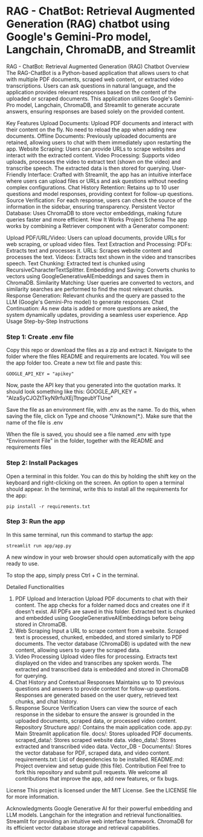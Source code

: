 # RAG - ChatBot: Retrieval Augmented Generation (RAG) chatbot using Google's Gemini-Pro model, Langchain, ChromaDB, and Streamlit
RAG - ChatBot: Retrieval Augmented Generation (RAG) Chatbot
Overview
The RAG-ChatBot is a Python-based application that allows users to chat with multiple PDF documents, scraped web content, or extracted video transcriptions. Users can ask questions in natural language, and the application provides relevant responses based on the content of the uploaded or scraped documents. This application utilizes Google's Gemini-Pro model, Langchain, ChromaDB, and Streamlit to generate accurate answers, ensuring responses are based solely on the provided content.

Key Features
Upload Documents: Upload PDF documents and interact with their content on the fly. No need to reload the app when adding new documents.
Offline Documents: Previously uploaded documents are retained, allowing users to chat with them immediately upon restarting the app.
Website Scraping: Users can provide URLs to scrape websites and interact with the extracted content.
Video Processing: Supports video uploads, processes the video to extract text (shown on the video) and transcribe speech. The extracted data is then stored for querying.
User-Friendly Interface: Crafted with Streamlit, the app has an intuitive interface where users can upload files or URLs and ask questions without needing complex configurations.
Chat History Retention: Retains up to 10 user questions and model responses, providing context for follow-up questions.
Source Verification: For each response, users can check the source of the information in the sidebar, ensuring transparency.
Persistent Vector Database: Uses ChromaDB to store vector embeddings, making future queries faster and more efficient.
How It Works
Project Schema
The app works by combining a Retriever component with a Generator component:

Upload PDF/URL/Video: Users can upload documents, provide URLs for web scraping, or upload video files.
Text Extraction and Processing:
PDFs: Extracts text and processes it.
URLs: Scrapes website content and processes the text.
Videos: Extracts text shown in the video and transcribes speech.
Text Chunking: Extracted text is chunked using RecursiveCharacterTextSplitter.
Embedding and Saving: Converts chunks to vectors using GoogleGenerativeAIEmbeddings and saves them in ChromaDB.
Similarity Matching: User queries are converted to vectors, and similarity searches are performed to find the most relevant chunks.
Response Generation: Relevant chunks and the query are passed to the LLM (Google's Gemini-Pro model) to generate responses.
Chat Continuation: As new data is added or more questions are asked, the system dynamically updates, providing a seamless user experience.
App Usage
Step-by-Step Instructions
### Step 1: Create .env file
Copy this repo or download the files as a zip and extract it. Navigate to the folder where the files README and requirements are located. You will see the app folder too. Create a new txt file and paste this:

```shell
GOOGLE_API_KEY = "apikey"
```

Now, paste the API key that you generated into the quotation marks. It should look something like this: GOOGLE_API_KEY = "AIzaSyCJOZtTkyN9rfuXEjTtngeubYTUne"

Save the file as an environment file, with .env as the name. To do this, when saving the file, click on Type and choose "Unknown(*.). Make sure that the name of the file is .env

When the file is saved, you should see a file named .env with type "Environment File" in the folder, together with the README and requirements files

### Step 2: Install Packages
Open a terminal in this folder. You can do this by holding the shift key on the keyboard and right-clicking on the screen. An option to open a terminal should appear. In the terminal, write this to install all the requirements for the app:

```shell
pip install -r requirements.txt
```

### Step 3: Run the app
In this same terminal, run this command to startup the app:

```shell
streamlit run app/app.py
```
A new window in your web browser should open automatically with the app ready to use.

To stop the app, simply press Ctrl + C in the terminal.

Detailed Functionalities
1. PDF Upload and Interaction
Upload PDF documents to chat with their content.
The app checks for a folder named docs and creates one if it doesn't exist. All PDFs are saved in this folder.
Extracted text is chunked and embedded using GoogleGenerativeAIEmbeddings before being stored in ChromaDB.
2. Web Scraping
Input a URL to scrape content from a website.
Scraped text is processed, chunked, embedded, and stored similarly to PDF documents.
The vector database (ChromaDB) is updated with the new content, allowing users to query the scraped data.
3. Video Processing
Upload video files for processing.
Extracts text displayed on the video and transcribes any spoken words.
The extracted and transcribed data is embedded and stored in ChromaDB for querying.
4. Chat History and Contextual Responses
Maintains up to 10 previous questions and answers to provide context for follow-up questions.
Responses are generated based on the user query, retrieved text chunks, and chat history.
5. Response Source Verification
Users can view the source of each response in the sidebar to ensure the answer is grounded in the uploaded documents, scraped data, or processed video content.
Repository Structure
app/: Contains the main application code.
app.py: Main Streamlit application file.
docs/: Stores uploaded PDF documents.
scraped_data/: Stores scraped website data.
video_data/: Stores extracted and transcribed video data.
Vector_DB - Documents/: Stores the vector database for PDF, scraped data, and video content.
requirements.txt: List of dependencies to be installed.
README.md: Project overview and setup guide (this file).
Contribution
Feel free to fork this repository and submit pull requests. We welcome all contributions that improve the app, add new features, or fix bugs.

License
This project is licensed under the MIT License. See the LICENSE file for more information.

Acknowledgments
Google Generative AI for their powerful embedding and LLM models.
Langchain for the integration and retrieval functionalities.
Streamlit for providing an intuitive web interface framework.
ChromaDB for its efficient vector database storage and retrieval capabilities.